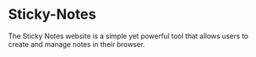 # Sticky-Notes
The Sticky Notes website is a simple yet powerful tool that allows users to create and manage notes in their browser.
